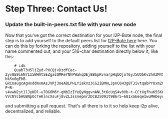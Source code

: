 
Step Three: Contact Us!
=======================

### Update the built-in-peers.txt file with your new node

Now that you've got the correct destination for your I2P-Bote node, the final
step is to add yourself to the default peers list for [I2P-Bote here](https://github.com/i2p/i2p.i2p-bote/tree/master/core/src/main/resources/i2p/bote/network)
here. You can do this by forking the repository, adding yourself to the list
with your name commented out, and your 516-char destination directly below it,
like this:

        # idk
        QuabT3H5ljZyd-PXCQjvDzdfCec-2yv8E9i6N71I5WHAtSEZgazQMReYNhPWakqOEj8BbpRvnarpHqbQjoT6yJ5UObKv2hA2M4XrroJmydPV9CLJUCqgCqFfpG-bkSo0gEhB-GRCUaugcAgHxddmxmAsJVRj3UeABLPHLYiakVz3CG2iBMHLJpnC6H3g8TJivtqabPYOxmZGCI-P~R-s4vwN2st1lJyKDl~u7OG6M6Y~gNbIzIYeQyNggvnANL3t6cUqS4v0Vb~t~CCtXgfhuK5SK65Rtkt2Aid3s7mrR2hDxK3SIxmAsHpnQ6MA~z0Nus-VVcNYcbHUBNpOcTeKlncXsuFj8vZL3ssnepmr2DCB25091t9B6r5~681xGEeqeIwuMHDeyoXIP0mhEcy3aEB1jcchLBRLMs6NtFKPlioxz0~Vs13VaNNP~78bTjFje5ya20ahWlO0Md~x5P5lWLIKDgaqwNdIrijtZAcILn1h18tmABYauYZQtYGyLTOXAAAA

and submitting a pull request. That's all there is to it so help keep i2p alive,
decentralized, and reliable.
